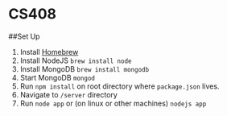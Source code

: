 # CS408

##Set Up
1. Install [Homebrew](http://brew.sh)
2. Install NodeJS
```brew install node``` 
3. Install MongoDB
```brew install mongodb```
3. Start MongoDB ```mongod```
4. Run ```npm install``` on root directory where ```package.json``` lives.
4. Navigate to ```/server``` directory
5. Run ```node app``` or (on linux or other machines) ```nodejs app```

